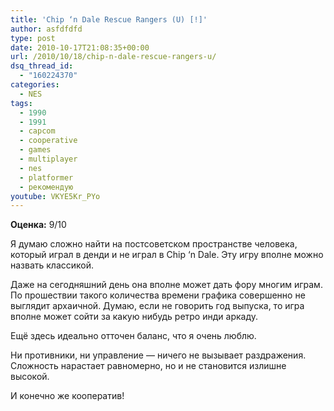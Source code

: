 ```yaml
---
title: 'Chip ‘n Dale Rescue Rangers (U) [!]'
author: asfdfdfd
type: post
date: 2010-10-17T21:08:35+00:00
url: /2010/10/18/chip-n-dale-rescue-rangers-u/
dsq_thread_id:
  - "160224370"
categories:
  - NES
tags:
  - 1990
  - 1991
  - capcom
  - cooperative
  - games
  - multiplayer
  - nes
  - platformer
  - рекомендую
youtube: VKYE5Kr_PYo
---
```

**Оценка:** 9/10

Я думаю сложно найти на постсоветском пространстве человека, который играл в денди и не играл в Chip ‘n Dale. Эту игру вполне можно назвать классикой.

Даже на сегодняшний день она вполне может дать фору многим играм. По прошествии такого количества времени графика совершенно не выглядит архаичной. Думаю, если не говорить год выпуска, то игра вполне может сойти за какую нибудь ретро инди аркаду.

Ещё здесь идеально отточен баланс, что я очень люблю.

Ни противники, ни управление — ничего не вызывает раздражения. Сложность нарастает равномерно, но и не становится излишне высокой.

И конечно же кооператив!